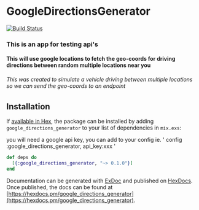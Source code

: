 # GoogleDirectionsGenerator

[![Build Status](https://travis-ci.org/mithereal/google-directions-generator.svg?branch=master)](https://travis-ci.org/mithereal/google-directions-generator)


### This is an app for testing api's

#### This will use google locations to fetch the geo-coords for driving directions between random multiple locations near you
###### This was created to simulate a vehicle driving between multiple locations so we can send the geo-coords to an endpoint

## Installation

If [available in Hex](https://hex.pm/docs/publish), the package can be installed
by adding `google_directions_generator` to your list of dependencies in `mix.exs`:

you will need a google api key, you can add to your config ie. ' config :google_directions_generator, api_key:xxx '

```elixir
def deps do
  [{:google_directions_generator, "~> 0.1.0"}]
end
```

Documentation can be generated with [ExDoc](https://github.com/elixir-lang/ex_doc)
and published on [HexDocs](https://hexdocs.pm). Once published, the docs can
be found at [https://hexdocs.pm/google_directions_generator](https://hexdocs.pm/google_directions_generator).

